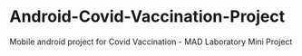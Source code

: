 # Android-Covid-Vaccination-Project
Mobile android project for Covid Vaccination - MAD Laboratory Mini Project
